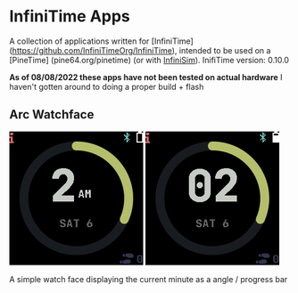 # InfiniTime Apps

A collection of applications written for [InfiniTime] (https://github.com/InfiniTimeOrg/InfiniTime),
intended to be used on a [PineTime] (pine64.org/pinetime) (or with [InfiniSim](https://github.com/InfiniTimeOrg/InfiniSim)).
InifiTime version: 0.10.0

**As of 08/08/2022 these apps have not been tested on actual hardware**
I haven't gotten around to doing a proper build + flash



## Arc Watchface


![Arc Watchface 12hr](assets/WatchFaceArc-12hr.png)
![Arc Watchface 24hr](assets/WatchFaceArc-24hr.png)


A simple watch face displaying the current minute as a angle / progress bar

